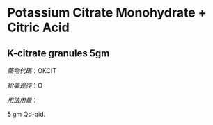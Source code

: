 # Potassium Citrate Monohydrate + Citric Acid

## K-citrate granules 5gm

*藥物代碼*：OKCIT

*給藥途徑*：O

*用法用量*：

5 gm Qd-qid.

